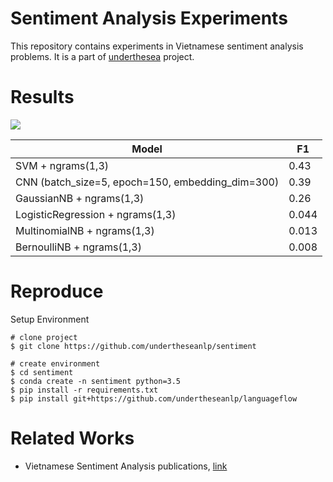 # Sentiment Analysis Experiments

This repository contains experiments in Vietnamese sentiment analysis problems. It is a part of [underthesea](https://github.com/magizbox/underthesea) project.

# Results

![](https://img.shields.io/badge/F1-0.43-red.svg)

| Model                                            | F1    |
|--------------------------------------------------|-------|
| SVM + ngrams(1,3)                                | 0.43  |
| CNN (batch_size=5, epoch=150, embedding_dim=300) | 0.39  |
| GaussianNB + ngrams(1,3)                         | 0.26  |
| LogisticRegression + ngrams(1,3)                 | 0.044 |
| MultinomialNB + ngrams(1,3)                      | 0.013 |
| BernoulliNB + ngrams(1,3)                        | 0.008 |


# Reproduce

Setup Environment

```
# clone project
$ git clone https://github.com/undertheseanlp/sentiment

# create environment
$ cd sentiment
$ conda create -n sentiment python=3.5
$ pip install -r requirements.txt
$ pip install git+https://github.com/undertheseanlp/languageflow
```

# Related Works

* Vietnamese Sentiment Analysis publications, [link](https://github.com/magizbox/underthesea/wiki/Vietnamese-NLP-Publications#sentiment-analysis)
